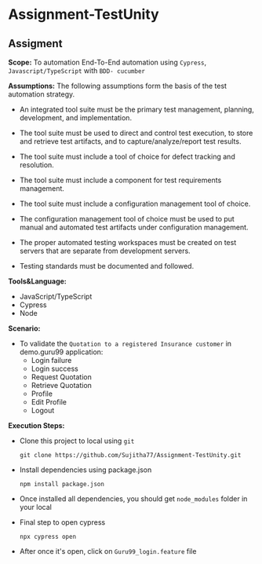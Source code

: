 # **Assignment-TestUnity**

## **Assigment**
**Scope:** To automation End-To-End automation using ``Cypress``, ``Javascript/TypeScript`` with ``BDD- cucumber``


**Assumptions:**
The following assumptions form the basis of the test automation strategy.

- An integrated tool suite must be the primary test management, planning, development, and implementation.

- The tool suite must be used to direct and control test execution, to store and retrieve test artifacts, and to capture/analyze/report test results.

- The tool suite must include a tool of choice for defect tracking and resolution.

- The tool suite must include a component for test requirements management.

- The tool suite must include a configuration management tool of choice.

- The configuration management tool of choice must be used to put manual and automated test artifacts under configuration management.

- The proper automated testing workspaces must be created on test servers that are separate from development servers.

- Testing standards must be documented and followed.

**Tools&Language:**
- JavaScript/TypeScript
- Cypress
- Node

**Scenario:**
- To validate the ``Quotation to a registered Insurance customer`` in demo.guru99 application:
   - Login failure
   - Login success
   - Request Quotation
   - Retrieve Quotation
   - Profile
   - Edit Profile
   - Logout

**Execution Steps:**

- Clone this project to local using ``git``

    ``
      git clone https://github.com/Sujitha77/Assignment-TestUnity.git
    ``
- Install dependencies using package.json

    ``
    npm install package.json
    ``

-  Once installed all dependencies, you should get ``node_modules`` folder in your local

- Final step to open cypress
  
  ``
  npx cypress open 
  ``
- After once it's open, click on ``Guru99_login.feature`` file


